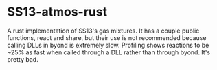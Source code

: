# SS13-atmos-rust
A rust implementation of SS13's gas mixtures. It has a couple public functions, react and share, but their use is not recommended because calling DLLs in byond is extremely slow. Profiling shows reactions to be ~25% as fast when called through a DLL rather than through byond. It's pretty bad.
